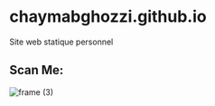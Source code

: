 # chaymabghozzi.github.io
Site web statique personnel

## Scan Me:


![frame (3)](https://user-images.githubusercontent.com/52894726/174154831-2017a926-a17c-4656-a811-97ace3d6f134.png)
